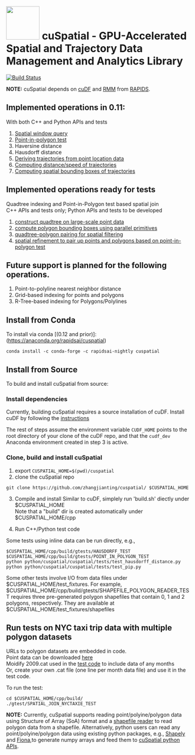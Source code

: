 # <div align="left"><img src="https://rapids.ai/assets/images/rapids_logo.png" width="90px"/>&nbsp;cuSpatial - GPU-Accelerated Spatial and Trajectory Data Management and Analytics Library</div>

[![Build Status](https://gpuci.gpuopenanalytics.com/job/rapidsai/job/gpuci/job/cuspatial/job/branches/job/cuspatial-branch-pipeline/badge/icon)](https://gpuci.gpuopenanalytics.com/job/rapidsai/job/gpuci/job/cuspatial/job/branches/job/cuspatial-branch-pipeline/)

**NOTE:** cuSpatial depends on [cuDF](https://github.com/rapidsai/cudf) and
[RMM](https://github.com/rapidsai/rmm) from [RAPIDS](https://rapids.ai/).
 
## Implemented operations in 0.11:
With both C++ and Python APIs and tests <br>
1. [Spatial window query](./docs/basic_spatial_trajectory_operators.pdf)
2. [Point-in-polygon test](./docs/basic_spatial_trajectory_operators.pdf)
3. Haversine distance
4. Hausdorff distance
5. [Deriving trajectories from point location data](./docs/basic_spatial_trajectory_operators.pdf)
6. [Computing distance/speed of trajectories](./docs/basic_spatial_trajectory_operators.pdf)
7. [Computing spatial bounding boxes of trajectories](./docs/basic_spatial_trajectory_operators.pdf)

## Implemented operations ready for tests 
Quadtree indexing and Point-in-Polygon test based spatial join<br>
C++ APIs and tests only; Python APIs and tests to be developed <br> 
1. [construct quadtree on large-scale point data](./docs/quadtree_indexing_spatial_join.pdf)
2. [compute polygon bounding boxes using parallel primitives](./docs/quadtree_indexing_spatial_join.pdf)
3. [quadtree-polygon pairing for spatial filtering](./docs/quadtree_indexing_spatial_join.pdf)
4. [spatial refinement to pair up points and polygons based on point-in-polygon test](./docs/quadtree_indexing_spatial_join.pdf)

## Future support is planned for the following operations.
1. Point-to-polyline nearest neighbor distance
2. Grid-based indexing for points and polygons
3. R-Tree-based indexing for Polygons/Polylines

## Install from Conda
To install via conda [(0.12 and prior)]:(https://anaconda.org/rapidsai/cuspatial)
```
conda install -c conda-forge -c rapidsai-nightly cuspatial
```

## Install from Source
To build and install cuSpatial from source:

### Install dependencies

Currently, building cuSpatial requires a source installation of cuDF. Install
cuDF by following the [instructions](https://github.com/rapidsai/cudf/blob/branch-0.11/CONTRIBUTING.md#script-to-build-cudf-from-source)

The rest of steps assume the environment variable `CUDF_HOME` points to the 
root directory of your clone of the cuDF repo, and that the `cudf_dev` Anaconda
environment created in step 3 is active.

### Clone, build and install cuSpatial

1. export `CUSPATIAL_HOME=$(pwd)/cuspatial`
2. clone the cuSpatial repo

```
git clone https://github.com/zhangjianting/cuspatial/ $CUSPATIAL_HOME
```

3. Compile and install 
Similar to cuDF, simplely run 'build.sh' diectly under $CUSPATIAL_HOME<br>
Note that a "build" dir is created automatically under $CUSPATIAL_HOME/cpp

4. Run C++/Python test code <br>

Some tests using inline data can be run directly, e.g.,
```
$CUSPATIAL_HOME/cpp/build/gtests/HAUSDORFF_TEST
$CUSPATIAL_HOME/cpp/build/gtests/POINT_IN_POLYGON_TEST
python python/cuspatial/cuspatial/tests/test_hausdorff_distance.py
python python/cuspatial/cuspatial/tests/test_pip.py
```

Some other tests involve I/O from data files under $CUSPATIAL_HOME/test_fixtures.
For example, $CUSPATIAL_HOME/cpp/build/gtests/SHAPEFILE_POLYGON_READER_TEST requires three
pre-generated polygon shapefiles that contain 0, 1 and 2 polygons, respectively. They are available at 
$CUSPATIAL_HOME/test_fixtures/shapefiles <br>

## Run tests on NYC taxi trip data with multiple polygon datasets
URLs to polygon datasets are embedded in code. <br>
Point data can be downloaded [here](http://geoteci.engr.ccny.cuny.edu/nyctaxidata/) </br>
Moidify 2009.cat used in the [test code](./cpp/tests/join/spatial_join_nyctaxi_test.cu) to include data of any months</br>
Or, create your own .cat file (one line per month data file) and use it in the test code. 

To run the test:
```
cd $CUSPATIAL_HOME/cpp/build/
./gtest/SPATIAL_JOIN_NYCTAXIE_TEST
```

**NOTE:** Currently, cuSpatial supports reading point/polyine/polygon data using
Structure of Array (SoA) format and a [shapefile reader](./cpp/src/io/shp)
to read polygon data from a shapefile.
Alternatively, python users can read any point/polyine/polygon data using
existing python packages, e.g., [Shapely](https://pypi.org/project/Shapely/) 
and [Fiona](https://github.com/Toblerity/Fiona),to generate numpy arrays and feed them to
[cuSpatial python APIs](python/cuspatial/cuspatial).
